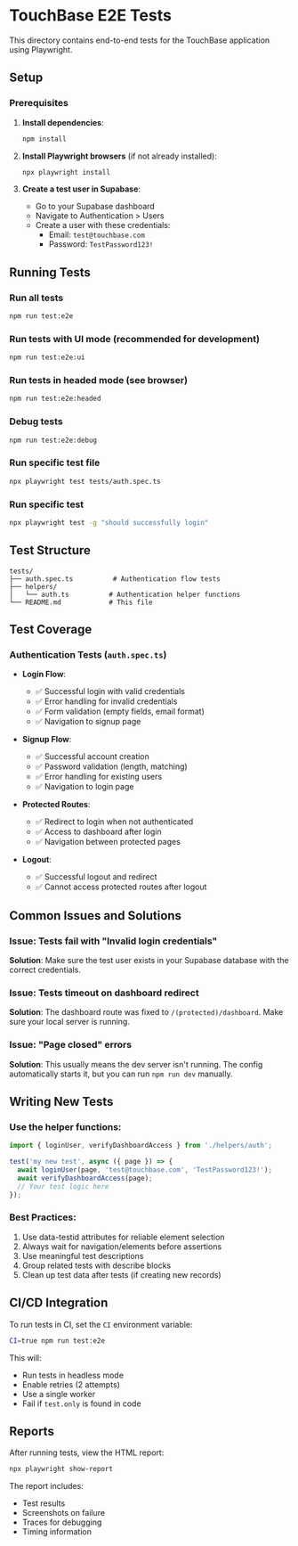 # TouchBase E2E Tests

This directory contains end-to-end tests for the TouchBase application using Playwright.

## Setup

### Prerequisites

1. **Install dependencies**:
   ```bash
   npm install
   ```

2. **Install Playwright browsers** (if not already installed):
   ```bash
   npx playwright install
   ```

3. **Create a test user in Supabase**:
   - Go to your Supabase dashboard
   - Navigate to Authentication > Users
   - Create a user with these credentials:
     - Email: `test@touchbase.com`
     - Password: `TestPassword123!`

## Running Tests

### Run all tests
```bash
npm run test:e2e
```

### Run tests with UI mode (recommended for development)
```bash
npm run test:e2e:ui
```

### Run tests in headed mode (see browser)
```bash
npm run test:e2e:headed
```

### Debug tests
```bash
npm run test:e2e:debug
```

### Run specific test file
```bash
npx playwright test tests/auth.spec.ts
```

### Run specific test
```bash
npx playwright test -g "should successfully login"
```

## Test Structure

```
tests/
├── auth.spec.ts          # Authentication flow tests
├── helpers/
│   └── auth.ts          # Authentication helper functions
└── README.md            # This file
```

## Test Coverage

### Authentication Tests (`auth.spec.ts`)
- **Login Flow**:
  - ✅ Successful login with valid credentials
  - ✅ Error handling for invalid credentials
  - ✅ Form validation (empty fields, email format)
  - ✅ Navigation to signup page

- **Signup Flow**:
  - ✅ Successful account creation
  - ✅ Password validation (length, matching)
  - ✅ Error handling for existing users
  - ✅ Navigation to login page

- **Protected Routes**:
  - ✅ Redirect to login when not authenticated
  - ✅ Access to dashboard after login
  - ✅ Navigation between protected pages

- **Logout**:
  - ✅ Successful logout and redirect
  - ✅ Cannot access protected routes after logout

## Common Issues and Solutions

### Issue: Tests fail with "Invalid login credentials"
**Solution**: Make sure the test user exists in your Supabase database with the correct credentials.

### Issue: Tests timeout on dashboard redirect
**Solution**: The dashboard route was fixed to `/(protected)/dashboard`. Make sure your local server is running.

### Issue: "Page closed" errors
**Solution**: This usually means the dev server isn't running. The config automatically starts it, but you can run `npm run dev` manually.

## Writing New Tests

### Use the helper functions:
```typescript
import { loginUser, verifyDashboardAccess } from './helpers/auth';

test('my new test', async ({ page }) => {
  await loginUser(page, 'test@touchbase.com', 'TestPassword123!');
  await verifyDashboardAccess(page);
  // Your test logic here
});
```

### Best Practices:
1. Use data-testid attributes for reliable element selection
2. Always wait for navigation/elements before assertions
3. Use meaningful test descriptions
4. Group related tests with describe blocks
5. Clean up test data after tests (if creating new records)

## CI/CD Integration

To run tests in CI, set the `CI` environment variable:
```bash
CI=true npm run test:e2e
```

This will:
- Run tests in headless mode
- Enable retries (2 attempts)
- Use a single worker
- Fail if `test.only` is found in code

## Reports

After running tests, view the HTML report:
```bash
npx playwright show-report
```

The report includes:
- Test results
- Screenshots on failure
- Traces for debugging
- Timing information